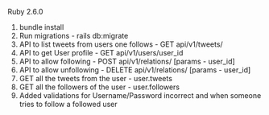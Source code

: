 Ruby 2.6.0

1. bundle install
2. Run migrations - rails db:migrate
3. API to list tweets from users one follows - GET api/v1/tweets/
4. API to get User profile - GET api/v1/users/user_id
5. API to allow following - POST api/v1/relations/ [params - user_id]
6. API to allow unfollowing - DELETE api/v1/relations/ [params - user_id]
7. GET all the tweets from the user - user.tweets 
8. GET all the followers of the user - user.followers
9. Added validations for Username/Password incorrect and when someone tries to follow a followed user
